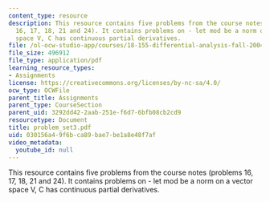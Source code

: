 ```yaml
---
content_type: resource
description: This resource contains five problems from the course notes (problems
  16, 17, 18, 21 and 24). It contains problems on - let mod be a norm on a vector
  space V, C has continuous partial derivatives.
file: /ol-ocw-studio-app/courses/18-155-differential-analysis-fall-2004/030156a49f6bca89bae7be1a8e48f7af_problem_set3.pdf
file_size: 496912
file_type: application/pdf
learning_resource_types:
- Assignments
license: https://creativecommons.org/licenses/by-nc-sa/4.0/
ocw_type: OCWFile
parent_title: Assignments
parent_type: CourseSection
parent_uid: 3292dd42-2aab-251e-f6d7-6bfb08cb2cd9
resourcetype: Document
title: problem_set3.pdf
uid: 030156a4-9f6b-ca89-bae7-be1a8e48f7af
video_metadata:
  youtube_id: null
---
```

This resource contains five problems from the course notes (problems 16, 17, 18, 21 and 24). It contains problems on - let mod be a norm on a vector space V, C has continuous partial derivatives.
